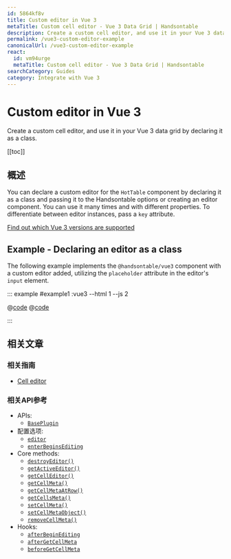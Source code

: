 ```yaml
---
id: 5864kf8v
title: Custom editor in Vue 3
metaTitle: Custom cell editor - Vue 3 Data Grid | Handsontable
description: Create a custom cell editor, and use it in your Vue 3 data grid by declaring it as a class.
permalink: /vue3-custom-editor-example
canonicalUrl: /vue3-custom-editor-example
react:
  id: vm94urge
  metaTitle: Custom cell editor - Vue 3 Data Grid | Handsontable
searchCategory: Guides
category: Integrate with Vue 3
---
```


# Custom editor  in Vue 3

Create a custom cell editor, and use it in your Vue 3 data grid by declaring it as a class.

[[toc]]

## 概述

You can declare a custom editor for the `HotTable` component by declaring it as a class and passing it to the Handsontable options or creating an editor component. You can use it many times and with different properties. To differentiate between editor instances, pass a `key` attribute.

[Find out which Vue 3 versions are supported](@/guides/integrate-with-vue3/vue3-installation/vue3-installation.md#vue-3-version-support)

## Example - Declaring an editor as a class

The following example implements the `@handsontable/vue3` component with a custom editor added, utilizing the `placeholder` attribute in the editor's `input` element.

::: example #example1 :vue3 --html 1 --js 2

@[code](@/content/guides/integrate-with-vue3/vue3-custom-editor-example/vue/example1.html)
@[code](@/content/guides/integrate-with-vue3/vue3-custom-editor-example/vue/example1.js)

:::

## 相关文章

### 相关指南

<div class="boxes-list gray">

- [Cell editor](@/guides/cell-functions/cell-editor/cell-editor.md)

</div>

### 相关API参考

- APIs:
  - [`BasePlugin`](@/api/basePlugin.md)
- 配置选项:
  - [`editor`](@/api/options.md#editor)
  - [`enterBeginsEditing`](@/api/options.md#enterbeginsediting)
- Core methods:
  - [`destroyEditor()`](@/api/core.md#destroyeditor)
  - [`getActiveEditor()`](@/api/core.md#getactiveeditor)
  - [`getCellEditor()`](@/api/core.md#getcelleditor)
  - [`getCellMeta()`](@/api/core.md#getcellmeta)
  - [`getCellMetaAtRow()`](@/api/core.md#getcellmetaatrow)
  - [`getCellsMeta()`](@/api/core.md#getcellsmeta)
  - [`setCellMeta()`](@/api/core.md#setcellmeta)
  - [`setCellMetaObject()`](@/api/core.md#setcellmetaobject)
  - [`removeCellMeta()`](@/api/core.md#removecellmeta)
- Hooks:
  - [`afterBeginEditing`](@/api/hooks.md#afterbeginediting)
  - [`afterGetCellMeta`](@/api/hooks.md#aftergetcellmeta)
  - [`beforeGetCellMeta`](@/api/hooks.md#beforegetcellmeta)
